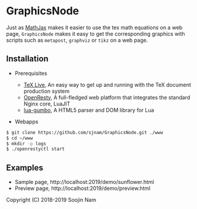 GraphicsNode
=======
Just as [MathJax](https://www.mathjax.org/) makes it easier to use the tex math equations on a web page, `GraphicsNode` makes it easy to get the corresponding graphics with scripts such as `metapost`, `graphviz` or `tikz` on a web page.

Installation
------------
- Prerequisites
  
  - [TeX Live](https://www.tug.org/texlive/), An easy way to get up and running with the TeX document production system
  - [OpenResty](http://openresty.org/en/), A full-fledged web platform that integrates the standard Nginx core, LuaJIT
  - [lua-gumbo](https://craigbarnes.gitlab.io/lua-gumbo/), A HTML5 parser and DOM library for Lua

- Webapps

```bash
$ git clone https://github.com/sjnam/GraphicsNode.git ./www
$ cd ~/www
$ mkdir -p logs
$ ./openrestyctl start
```

Examples
--------
- Sample page,  http://localhost:2019/demo/sunflower.html
- Preview page, http://localhost:2019/demo/preview.html

Copyright (C) 2018-2019 Soojin Nam
